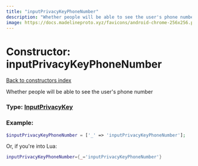 ```yaml
---
title: "inputPrivacyKeyPhoneNumber"
description: "Whether people will be able to see the user's phone number"
image: https://docs.madelineproto.xyz/favicons/android-chrome-256x256.png
---
```

# Constructor: inputPrivacyKeyPhoneNumber  
[Back to constructors index](index.md)



Whether people will be able to see the user's phone number




### Type: [InputPrivacyKey](../types/InputPrivacyKey.md)


### Example:

```php
$inputPrivacyKeyPhoneNumber = ['_' => 'inputPrivacyKeyPhoneNumber'];
```  


Or, if you're into Lua:

```lua
inputPrivacyKeyPhoneNumber={_='inputPrivacyKeyPhoneNumber'}

```



